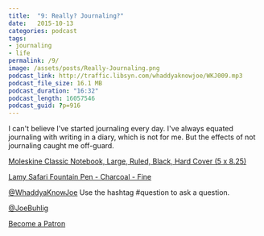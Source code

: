 ```yaml
---
title:  "9: Really? Journaling?"
date:   2015-10-13
categories: podcast
tags:
- journaling
- life
permalink: /9/
image: /assets/posts/Really-Journaling.png
podcast_link: http://traffic.libsyn.com/whaddyaknowjoe/WKJ009.mp3
podcast_file_size: 16.1 MB
podcast_duration: "16:32"
podcast_length: 16057546
podcast_guid: ?p=916
---
```


I can't believe I've started journaling every day. I've always equated journaling with writing in a diary, which is not for me. But the effects of not journaling caught me off-guard.

<!--more-->

[Moleskine Classic Notebook, Large, Ruled, Black, Hard Cover (5 x 8.25)](http://www.amazon.com/Moleskine-Classic-Notebook-Large-Notebooks/dp/8883701127/ref=pd_bxgy_14_img_z)

[Lamy Safari Fountain Pen - Charcoal - Fine](http://www.amazon.com/Lamy-Safari-Fountain-Pen-Charcoal/dp/B0002T401Y)

[@WhaddyaKnowJoe](https://twitter.com/whaddyaknowjoe)
Use the hashtag #question to ask a question.

[@JoeBuhlig](https://twitter.com/JoeBuhlig)

[Become a Patron](http://joebuhlig.com/patron/)